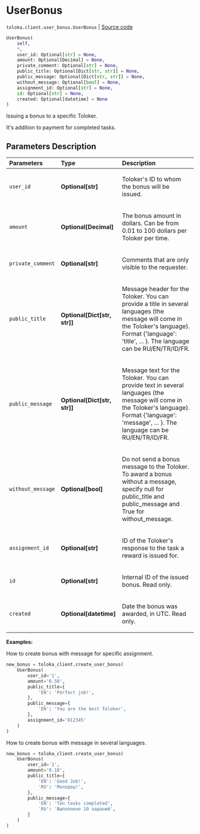 # UserBonus
`toloka.client.user_bonus.UserBonus` | [Source code](https://github.com/Toloka/toloka-kit/blob/v1.1.0.post1/src/client/user_bonus.py#L14)

```python
UserBonus(
    self,
    *,
    user_id: Optional[str] = None,
    amount: Optional[Decimal] = None,
    private_comment: Optional[str] = None,
    public_title: Optional[Dict[str, str]] = None,
    public_message: Optional[Dict[str, str]] = None,
    without_message: Optional[bool] = None,
    assignment_id: Optional[str] = None,
    id: Optional[str] = None,
    created: Optional[datetime] = None
)
```

Issuing a bonus to a specific Toloker.


It's addition to payment for completed tasks.

## Parameters Description

| Parameters | Type | Description |
| :----------| :----| :-----------|
`user_id`|**Optional\[str\]**|<p>Toloker&#x27;s ID to whom the bonus will be issued.</p>
`amount`|**Optional\[Decimal\]**|<p>The bonus amount in dollars. Can be from 0.01 to 100 dollars per Toloker per time.</p>
`private_comment`|**Optional\[str\]**|<p>Comments that are only visible to the requester.</p>
`public_title`|**Optional\[Dict\[str, str\]\]**|<p>Message header for the Toloker. You can provide a title in several languages (the message will come in the Toloker&#x27;s language). Format {&#x27;language&#x27;: &#x27;title&#x27;, ... }. The language can be RU/EN/TR/ID/FR.</p>
`public_message`|**Optional\[Dict\[str, str\]\]**|<p>Message text for the Toloker. You can provide text in several languages (the message will come in the Toloker&#x27;s language). Format {&#x27;language&#x27;: &#x27;message&#x27;, ... }. The language can be RU/EN/TR/ID/FR.</p>
`without_message`|**Optional\[bool\]**|<p>Do not send a bonus message to the Toloker. To award a bonus without a message, specify null for public_title and public_message and True for without_message.</p>
`assignment_id`|**Optional\[str\]**|<p>ID of the Toloker&#x27;s response to the task a reward is issued for.</p>
`id`|**Optional\[str\]**|<p>Internal ID of the issued bonus. Read only.</p>
`created`|**Optional\[datetime\]**|<p>Date the bonus was awarded, in UTC. Read only.</p>

**Examples:**

How to create bonus with message for specific assignment.

```python
new_bonus = toloka_client.create_user_bonus(
    UserBonus(
        user_id='1',
        amount='0.50',
        public_title={
            'EN': 'Perfect job!',
        },
        public_message={
            'EN': 'You are the best Toloker',
        },
        assignment_id='012345'
    )
)
```

How to create bonus with message in several languages.

```python
new_bonus = toloka_client.create_user_bonus(
    UserBonus(
        user_id='1',
        amount='0.10',
        public_title={
            'EN': 'Good Job!',
            'RU': 'Молодец!',
        },
        public_message={
            'EN': 'Ten tasks completed',
            'RU': 'Выполнено 10 заданий',
        }
    )
)
```
